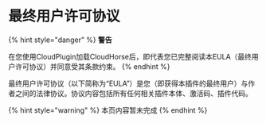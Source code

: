 # 最终用户许可协议

{% hint style="danger" %}
**警告**

在您使用CloudPlugin加载CloudHorse后，即代表您已完整阅读本EULA（最终用户许可协议）并同意受其条款约束。
{% endhint %}

最终用户许可协议（以下简称为“EULA”）是您（即获得本插件的最终用户）与作者之间的法律协议。协议内容包括所有任何相关插件本体、激活码、插件代码。

{% hint style="warning" %}
本页内容暂未完成
{% endhint %}
